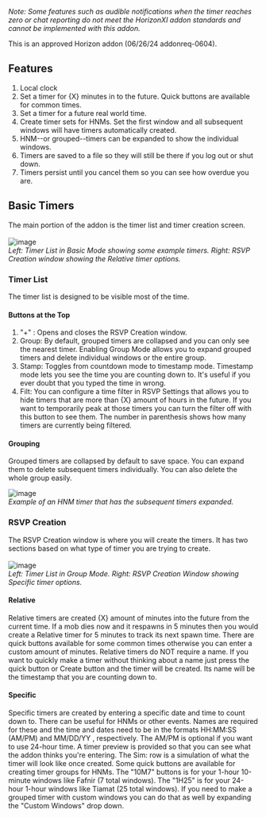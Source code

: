 _Note: Some features such as audible notifications when the timer reaches zero or chat reporting do not meet the HorizonXI addon standards and cannot be implemented with this addon._

This is an approved Horizon addon (06/26/24 addonreq-0604).

## Features
1. Local clock
2. Set a timer for {X} minutes in to the future. Quick buttons are available for common times.
3. Set a timer for a future real world time.
4. Create timer sets for HNMs. Set the first window and all subsequent windows will have timers automatically created.
5. HNM--or grouped--timers can be expanded to show the individual windows.
7. Timers are saved to a file so they will still be there if you log out or shut down.
8. Timers persist until you cancel them so you can see how overdue you are.

## Basic Timers
The main portion of the addon is the timer list and timer creation screen.<br><br>
![image](https://github.com/user-attachments/assets/54821bdb-44ae-4d4c-abae-0bf4191c0555)<br>
_Left: Timer List in Basic Mode showing some example timers. Right: RSVP Creation window showing the Relative timer options._

### Timer List
The timer list is designed to be visible most of the time.

#### Buttons at the Top
1. "+" : Opens and closes the RSVP Creation window.
2. Group: By default, grouped timers are collapsed and you can only see the nearest timer. Enabling Group Mode allows you to expand grouped timers and delete individual windows or the entire group.
3. Stamp: Toggles from countdown mode to timestamp mode. Timestamp mode lets you see the time you are counting down to. It's useful if you ever doubt that you typed the time in wrong.
4. Filt: You can configure a time filter in RSVP Settings that allows you to hide timers that are more than {X} amount of hours in the future. If you want to temporarily peak at those timers you can turn the filter off with this button to see them. The number in parenthesis shows how many timers are currently being filtered.

#### Grouping
Grouped timers are collapsed by default to save space. You can expand them to delete subsequent timers individually. You can also delete the whole group easily.

![image](https://github.com/user-attachments/assets/72d7576b-4536-4552-97c9-e12d46fe8243)<br>
_Example of an HNM timer that has the subsequent timers expanded._

### RSVP Creation
The RSVP Creation window is where you will create the timers. It has two sections based on what type of timer you are trying to create.<br><br>
![image](https://github.com/user-attachments/assets/fd9c00e0-c1a3-451e-b287-44ef4fe51f6e)<br>
_Left: Timer List in Group Mode. Right: RSVP Creation Window showing Specific timer options._

#### Relative 
Relative timers are created {X} amount of minutes into the future from the current time. If a mob dies now and it respawns in 5 minutes then you would create a Relative timer for 5 minutes to track its next spawn time. There are quick buttons available for some common times otherwise you can enter a custom amount of minutes. Relative timers do NOT require a name. If you want to quickly make a timer without thinking about a name just press the quick button or Create button and the timer will be created. Its name will be the timestamp that you are counting down to.
#### Specific
Specific timers are created by entering a specific date and time to count down to. There can be useful for HNMs or other events. Names are required for these and the time and dates need to be in the formats HH:MM:SS (AM/PM) and MM/DD/YY , respectively. The AM/PM is optional if you want to use 24-hour time. A timer preview is provided so that you can see what the addon thinks you're entering. The Sim: row is a simulation of what the timer will look like once created. Some quick buttons are available for creating timer groups for HNMs. The "10M7" buttons is for your 1-hour 10-minute windows like Fafnir (7 total windows). The "1H25" is for your 24-hour 1-hour windows like Tiamat (25 total windows). If you need to make a grouped timer with custom windows you can do that as well by expanding the "Custom Windows" drop down.

